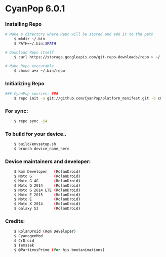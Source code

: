 CyanPop 6.0.1
========================

### Installing Repo ###
```bash
# Make a directory where Repo will be stored and add it to the path
    $ mkdir ~/.bin
    $ PATH=~/.bin:$PATH

# Download Repo itself
    $ curl https://storage.googleapis.com/git-repo-downloads/repo > ~/.bin/repo

# Make Repo executable
    $ chmod a+x ~/.bin/repo
```

### Initializing Repo ###
```bash
### CyanPop sources: ###
    $ repo init -u git://github.com/CyanPop/platform_manifest.git -b cm-13.0
```
### For sync: ###
```bash
    $ repo sync -j4
```
### To build for your device.. ###
```bash
    $ build/envsetup.sh
    $ brunch device_name_here
```

### Device maintainers and developer: ###
```bash
    $ Rom Developer   (RolanDroid)
    $ Moto G          (RolanDroid)
    $ Moto G 4G       (RolanDroid)
    $ Moto G 2014     (RolanDroid) 
    $ Moto G 2014 LTE (RolanDroid)
    $ Moto E 2015     (RolanDroid)
    $ Moto E          (RolanDroid)
    $ Moto X 2014     (RolanDroid)
    $ Galaxy S3       (RolanDroid)
```

### Credits: ###
```bash
    $ RolanDroid (Rom Developer)
    $ CyanogenMod
    $ CrDroid
    $ Temasek
    $ @PartimusPrime (for his bootanimations)
```




